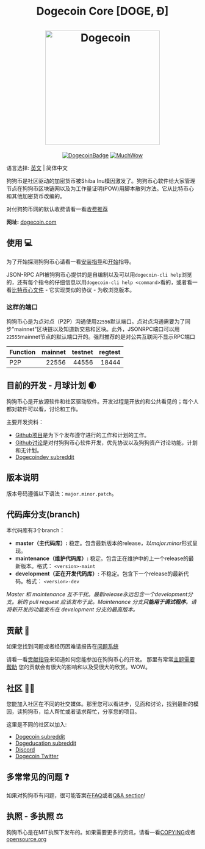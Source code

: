 <h1 align="center">
Dogecoin Core [DOGE, Ð]  
<br/><br/>
<img src="https://static.tumblr.com/ppdj5y9/Ae9mxmxtp/300coin.png" alt="Dogecoin" width="300"/>
</h1>

<div align="center">

[![DogecoinBadge](https://img.shields.io/badge/Doge-Coin-yellow.svg)](https://dogecoin.com)
[![MuchWow](https://img.shields.io/badge/Much-Wow-yellow.svg)](https://dogecoin.com)

</div>

语言选择: [英文](./README.md) | 简体中文

狗狗币是社区驱动的加密货币被Shiba Inu模因激发了。狗狗币心软件给大家管理节点在狗狗币区块链网以及为工作量证明(POW)用脚本散列方法。它从比特币心和其他加密货币改编的。

对付狗狗币网的默认收费请看一看[收费推荐](doc/fee-recommendation.md)

**网址:** [dogecoin.com](https://dogecoin.com)

## 使用 💻

为了开始探测狗狗币心请看一看[安装指导](INSTALL.md)和[开始](doc/getting-started.md)指导。

JSON-RPC API被狗狗币心提供的是自编制以及可以用`dogecoin-cli help`浏览的，还有每个指令的仔细信息以用`dogecoin-cli help <command>`看的，或者看一看[比特币心文件](https://developer.bitcoin.org/reference/rpc/) - 它实现类似的协议 - 为收浏览版本。

### 这样的端口

狗狗币心是为点对点（P2P）沟通使用`22556`默认端口。点对点沟通需要为了同步"mainnet"区块链以及知道新交易和区块。此外，JSONRPC端口可以用`22555`mainnet节点的默认端口开的。强烈推荐的是对公共互联网不显示RPC端口 

| Function | mainnet | testnet | regtest |
| :------- | ------: | ------: | ------: |
| P2P      |   22556 |   44556 |   18444 |

## 目前的开发 - 月球计划 🌒

狗狗币心是开放源软件和社区驱动软件。开发过程是开放的和公共看见的；每个人都对软件可以看，讨论和工作。

主要开发资料：
* [Github项目](https://github.com/dogecoin/dogecoin/projects)是为下个发布遵守进行的工作和计划的工作。
* [Github讨论](https://github.com/dogecoin/dogecoin/discussions)是对付狗狗币心软件开发，优先协议以及狗狗资产讨论功能，计划和无计划。  
* [Dogecoindev subreddit](https://www.reddit.com/r/dogecoindev/)

## 版本说明
版本号码遵循以下语法：```major.minor.patch```。

## 代码库分支(branch)
本代码库有3个branch：

- **master（主代码库）:** 稳定。包含最新版本的release，以*major.minor*形式呈现。
- **maintenance（维护代码库）:** 稳定。包含正在维护中的上一个release的最新版本。格式： ```<version>-maint```
- **development（正在开发代码库）:** 不稳定。包含下一个release的最新代码。格式： ```<version>-dev```

*Master 和 maintenance 互不干扰。最新release永远包含一个development分支。新的 pull request 应该发布于此。Maintenance 分支**只能用于调试程序**。请将新开发的功能发布在 development 分支的最高版本。*

## 贡献 🤝

如果您找到问题或者经历困难请报告在[问题系统](https://github.com/dogecoin/dogecoin/issues/new?assignees=&labels=bug&template=bug_report.md&title=%5Bbug%5D+)

请看一看[贡献指导](CONTRIBUTING.md)来知道如何您能参加在狗狗币心的开发。 
那里有常常[主题需要帮助](https://github.com/dogecoin/dogecoin/labels/help%20wanted)
您的贡献会有很大的影响和以及受很大的欣赏。WOW。

## 社区 🚀🍾

您能加入社区在不同的社交媒体。那里您可以看进步，见面和讨论，找到最新的模因，读狗狗币，给人帮忙或者请求帮忙，分享您的项目。

这里是不同的社区以加入:

* [Dogecoin subreddit](https://www.reddit.com/r/dogecoin/)
* [Dogeducation subreddit](https://www.reddit.com/r/dogeducation/)
* [Discord](https://discord.gg/dogecoin)
* [Dogecoin Twitter](https://twitter.com/dogecoin)

## 多常常见的问题 ❓

如果对狗狗币有问题，很可能答案在[FAQ](doc/FAQ.md)或者[Q&A section](https://github.com/dogecoin/dogecoin/discussions/categories/q-a)!

## 执照 - 多执照 ⚖️
狗狗币心是在MIT执照下发布的。如果需要更多的资讯，请看一看[COPYING](COPYING)或者[opensource.org](https://opensource.org/licenses/MIT)
